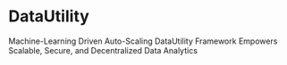 # DataUtility
Machine-Learning Driven Auto-Scaling DataUtility Framework Empowers Scalable, Secure, and Decentralized Data Analytics
